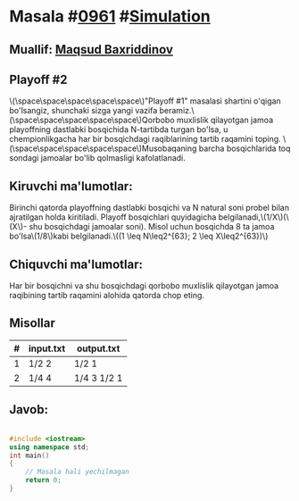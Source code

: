 
<h1>Masala #<a href="https://robocontest.uz/tasks/0961">0961</a> #<a href="https://robocontest.uz/tasks?category=28">Simulation</a></h1>
<h2> Muallif: <a href="https://robocontest.uz/profile/mbi">Maqsud Baxriddinov</a></h2>
<h2>Playoff #2</h2>
<p>\(\space\space\space\space\space\)"Playoff #1" masalasi shartini o'qigan bo'lsangiz, shunchaki sizga yangi vazifa beramiz.\(\space\space\space\space\space\)Qorbobo muxlislik qilayotgan jamoa playoffning dastlabki bosqichida N-tartibda turgan bo'lsa, u chempionlikgacha har bir bosqichdagi raqiblarining tartib raqamini toping.
\(\space\space\space\space\space\)Musobaqaning barcha bosqichlarida toq sondagi jamoalar bo'lib qolmasligi kafolatlanadi.</p>
<h2>Kiruvchi ma'lumotlar:</h2>
<p>Birinchi qatorda playoffning dastlabki bosqichi va N natural soni probel bilan ajratilgan holda kiritiladi. Playoff bosqichlari quyidagicha belgilanadi,\(1/X\)(\(X\)- shu bosqichdagi jamoalar soni). Misol uchun bosqichda 8 ta jamoa bo'lsa\(1/8\)kabi belgilanadi.\((1 \leq N\leq2^{63}; 2 \leq X\leq2^{63})\)</p>
<h2>Chiquvchi ma'lumotlar:</h2>
<p>Har bir bosqichni va shu bosqichdagi qorbobo muxlislik qilayotgan jamoa raqibining tartib raqamini alohida qatorda chop eting.</p>
<h2>Misollar</h2>
<table>
    <thead>
        <tr>
            <th>#</th>
            <th>input.txt</th>
            <th>output.txt</th>
        </tr>
    </thead>
    <tbody>
            <tr>
                <td>1</td>
                <td>1/2 2</td>
                <td>1/2 1</td>
            </tr>
            <tr>
                <td>2</td>
                <td>1/4 4</td>
                <td>1/4 3
1/2 1</td>
            </tr>
    </tbody>
    </table>
    
<h2>Javob:</h2>

######
```cpp
#include <iostream>
using namespace std;
int main()
{
    // Masala hali yechilmagan
    return 0;
}
```
